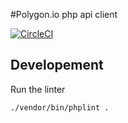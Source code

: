 #Polygon.io php api client

[![CircleCI](https://circleci.com/gh/bassochette/polygon.io-php.svg?style=svg)](https://circleci.com/gh/bassochette/polygon.io-php)

## Developement

Run the linter
```bash
./vendor/bin/phplint .
```